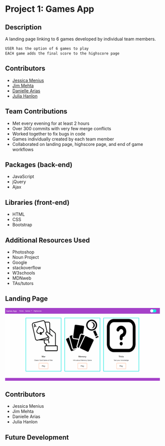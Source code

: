 # Project 1: Games App

## Description

A landing page linking to 6 games developed by individual team members.

```
USER has the option of 6 games to play
EACH game adds the final score to the highscore page
```

## Contributors
- [Jessica Menius](https://github.com/jessicamenius)
- [Jim Mehta](https://github.com/jimit1)
- [Danielle Arias](https://github.com/darias321)
- [Julia Hanlon](https://github.com/julhanlon)

## Team Contributions

- Met every evening for at least 2 hours
- Over 300 commits with very few merge conflicts
- Worked together to fix bugs in code
- Games individually created by each team member
- Collaborated on landing page, highscore page, and end of game workflows


## Packages (back-end)

- JavaScript
- jQuery
- Ajax

## Libraries (front-end)

- HTML
- CSS
- Bootstrap

## Additional Resources Used

- Photoshop
- Noun Project
- Google
- stackoverflow
- W3schools
- MDNweb
- TAs/tutors

## Landing Page

![demo](assets/darkmode.gif)

## Contributors
 - Jessica Menius
 - Jim Mehta
 - Danielle Arias
 - Julia Hanlon

## Future Development
